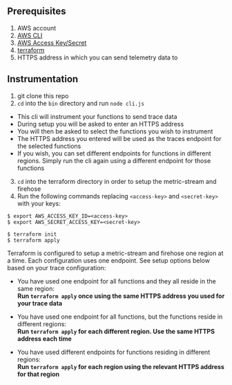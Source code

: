 ## Prerequisites

1. AWS account
2. [AWS CLI](https://docs.aws.amazon.com/cli/latest/userguide/getting-started-install.html)
3. [AWS Access Key/Secret](https://docs.aws.amazon.com/powershell/latest/userguide/pstools-appendix-sign-up.html)
4. [terraform](https://developer.hashicorp.com/terraform/tutorials/aws-get-started/install-cli)
5. HTTPS address in which you can send telemetry data to

## Instrumentation

1. git clone this repo
2. `cd` into the `bin` directory and run `node cli.js`

* This cli will instrument your functions to send trace data
* During setup you will be asked to enter an HTTPS address
* You will then be asked to select the functions you wish to instrument
* The HTTPS address you entered will be used as the traces endpoint for the selected functions
* If you wish, you can set different endpoints for functions in different regions. Simply run the cli again using a different endpoint for those functions

3. `cd` into the terraform directory in order to setup the metric-stream and firehose
4. Run the following commands replacing `<access-key>` and `<secret-key>` with your keys:

```
$ export AWS_ACCESS_KEY_ID=<access-key>
$ export AWS_SECRET_ACCESS_KEY=<secret-key>

$ terraform init
$ terraform apply
```

Terraform is configured to setup a metric-stream and firehose one region at a time. Each configuration uses one endpoint. See setup options below based on your trace configuration:

* You have used one endpoint for all functions and they all reside in the same region:<br>
**Run `terraform apply` once using the same HTTPS address you used for your trace data**

* You have used one endpoint for all functions, but the functions reside in different regions:<br>
**Run `terraform apply` for each different region. Use the same HTTPS address each time**

* You have used different endpoints for functions residing in different regions:<br>
**Run `terraform apply` for each region using the relevant HTTPS address for that region**
